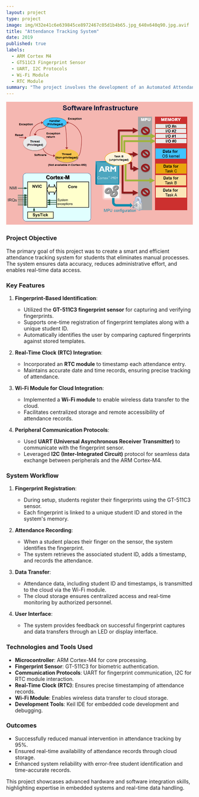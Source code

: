 ```yaml
---
layout: project
type: project
image: img/H32e41c6e639845ce8972467c05d1b4b65.jpg_640x640q90.jpg.avif
title: "Attendance Tracking System"
date: 2019
published: true
labels:
  - ARM Cortex M4
  - GT511C3 Fingerprint Sensor
  - UART, I2C Protocols
  - Wi-Fi Module
  - RTC Module
summary: "The project involves the development of an Automated Attendance Tracking System using an ARM Cortex-M4 microcontroller. The system leverages peripherals such as fingerprint sensors, RTC modules, and Wi-Fi modules to efficiently capture, process, and store attendance data. This innovative solution eliminates manual attendance processes by automating student identification and record-keeping. With cloud integration, the system ensures seamless storage and accessibility of attendance data in real-time."
---
```


<div class="text-center p-4">
  <img class="img-fluid" src="../img/1425.SW+infrastructure.png">
</div>


### Project Objective
The primary goal of this project was to create a smart and efficient attendance tracking system for students that eliminates manual processes. The system ensures data accuracy, reduces administrative effort, and enables real-time data access.

### Key Features
1. **Fingerprint-Based Identification**:
   - Utilized the **GT-511C3 fingerprint sensor** for capturing and verifying fingerprints.
   - Supports one-time registration of fingerprint templates along with a unique student ID.
   - Automatically identifies the user by comparing captured fingerprints against stored templates.

2. **Real-Time Clock (RTC) Integration**:
   - Incorporated an **RTC module** to timestamp each attendance entry.
   - Maintains accurate date and time records, ensuring precise tracking of attendance.

3. **Wi-Fi Module for Cloud Integration**:
   - Implemented a **Wi-Fi module** to enable wireless data transfer to the cloud.
   - Facilitates centralized storage and remote accessibility of attendance records.

4. **Peripheral Communication Protocols**:
   - Used **UART (Universal Asynchronous Receiver Transmitter)** to communicate with the fingerprint sensor.
   - Leveraged **I2C (Inter-Integrated Circuit)** protocol for seamless data exchange between peripherals and the ARM Cortex-M4.

### System Workflow
1. **Fingerprint Registration**:
   - During setup, students register their fingerprints using the GT-511C3 sensor.
   - Each fingerprint is linked to a unique student ID and stored in the system's memory.

2. **Attendance Recording**:
   - When a student places their finger on the sensor, the system identifies the fingerprint.
   - The system retrieves the associated student ID, adds a timestamp, and records the attendance.

3. **Data Transfer**:
   - Attendance data, including student ID and timestamps, is transmitted to the cloud via the Wi-Fi module.
   - The cloud storage ensures centralized access and real-time monitoring by authorized personnel.

4. **User Interface**:
   - The system provides feedback on successful fingerprint captures and data transfers through an LED or display interface.

### Technologies and Tools Used
- **Microcontroller**: ARM Cortex-M4 for core processing.
- **Fingerprint Sensor**: GT-511C3 for biometric authentication.
- **Communication Protocols**: UART for fingerprint communication, I2C for RTC module interaction.
- **Real-Time Clock (RTC)**: Ensures precise timestamping of attendance records.
- **Wi-Fi Module**: Enables wireless data transfer to cloud storage.
- **Development Tools**: Keil IDE for embedded code development and debugging.

### Outcomes
- Successfully reduced manual intervention in attendance tracking by 95%.
- Ensured real-time availability of attendance records through cloud storage.
- Enhanced system reliability with error-free student identification and time-accurate records.

This project showcases advanced hardware and software integration skills, highlighting expertise in embedded systems and real-time data handling.

